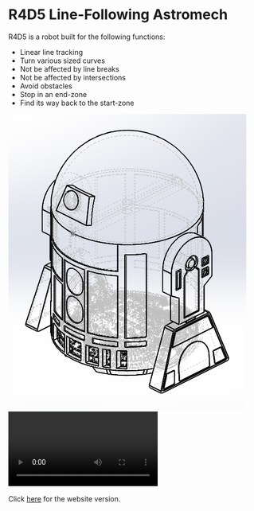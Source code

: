 # R4D5 Line-Following Astromech

R4D5 is a robot built for the following functions:
- Linear line tracking
- Turn various sized curves
- Not be affected by line breaks
- Not be affected by intersections
- Avoid obstacles
- Stop in an end-zone
- Find its way back to the start-zone

![Book logo](/docs/assets/assembly-isometric.png)
![Book logo](/docs/assets/circle.MOV)

Click [here](https://Ayush17318.github.io/line-follower/) for the website version.
